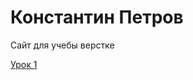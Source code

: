 # Константин Петров
Сайт для учебы верстке

[Урок 1](http://nafis9.github.io/FirstSite "Мой 1 сверстаный сайт")
